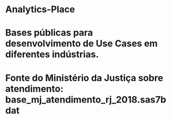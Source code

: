 # Analytics-Place
# Bases públicas para desenvolvimento de Use Cases em diferentes indústrias.
# Fonte do Ministério da Justiça sobre atendimento: base_mj_atendimento_rj_2018.sas7bdat
